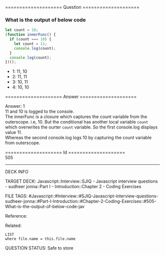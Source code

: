 ==================== Question ====================  

### What is the output of below code

```javascript
let count = 10;
(function innerFunc() {
  if (count === 10) {
    let count = 11;
    console.log(count);
  }
  console.log(count);
})();
```

- 1: 11, 10
- 2: 11, 11
- 3: 10, 11
- 4: 10, 10  

==================== Answer ====================  

Answer: 1  
11 and 10 is logged to the console.  
The innerFunc is a closure which captures the count variable from the
outerscope. i.e, 10. But the conditional has another local variable `count`
which overwrites the ourter `count` variable. So the first console.log displays
value 11.  
Whereas the second console.log logs 10 by capturing the count variable from
outerscope.

==================== Id ====================  
505

---

DECK INFO

TARGET DECK: Javascript::Interview::SJIQ - Javascript interview questions - sudheer jonna::Part I - Introduction::Chapter 2 - Coding Exercises

FILE TAGS: #Javascript::#Interview::#SJIQ-Javascript-interview-questions-sudheer-jonna::#Part-I-Introduction::#Chapter-2-Coding-Exercises::#505-What-is-the-output-of-below-code-jav

Reference:

Related:

```dataview
LIST
where file.name = this.file.name
```

QUESTION STATUS: Safe to store
